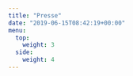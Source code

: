 ```yaml
---
title: "Presse"
date: "2019-06-15T08:42:19+00:00"
menu:
  top:
    weight: 3
  side:
    weight: 4
---
```

